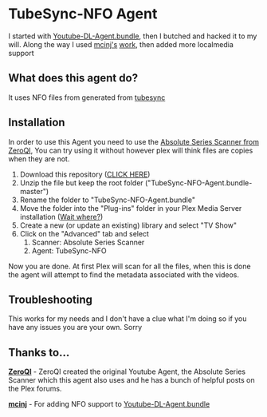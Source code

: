# TubeSync-NFO Agent

I started with [Youtube-DL-Agent.bundle](https://github.com/JordyAlkema/Youtube-DL-Agent.bundle), then I butched and hacked it to my will.  Along the way I used [mcinj's](https://github.com/mcinj) [work](https://github.com/mcinj/Youtube-DL-Agent.bundle/tree/tubesync_xml?rgh-link-date=2022-02-01T01%3A24%3A38Z), then added more localmedia support

## What does this agent do?

It uses NFO files from generated from [tubesync](https://github.com/meeb/tubesync)



## Installation

In order to use this Agent you need to use the [Absolute Series Scanner from ZeroQI](https://github.com/ZeroQI/Absolute-Series-Scanner), You can try using it without however plex will think files are copies when they are not.

1. Download this repository ([CLICK HERE](https://github.com/go2tom42/TubeSync-NFO-Agent.bundle/archive/master.zip))
2. Unzip the file but keep the root folder ("TubeSync-NFO-Agent.bundle-master")
3. Rename the folder to "TubeSync-NFO-Agent.bundle"
4. Move the folder into the "Plug-ins" folder in your Plex Media Server installation ([Wait where?](https://support.plex.tv/articles/201106098-how-do-i-find-the-plug-ins-folder/))
5. Create a new (or update an existing) library and select "TV Show"
6. Click on the "Advanced" tab and select
   1. Scanner: Absolute Series Scanner
   2. Agent: TubeSync-NFO

Now you are done. At first Plex will scan for all the files, when this is done the agent will attempt to find the metadata associated with the videos.

## Troubleshooting

This works for my needs and I don't have a clue what I'm doing so if you have any issues you are your own.  Sorry

## Thanks to...

**[ZeroQI](https://github.com/ZeroQI)** - ZeroQI created the original Youtube Agent, the Absolute Series Scanner which this agent also uses and he has a bunch of helpful posts on the Plex forums.



**[mcinj](https://github.com/mcinj)** - For adding NFO support to [Youtube-DL-Agent.bundle](https://github.com/JordyAlkema/Youtube-DL-Agent.bundle)
